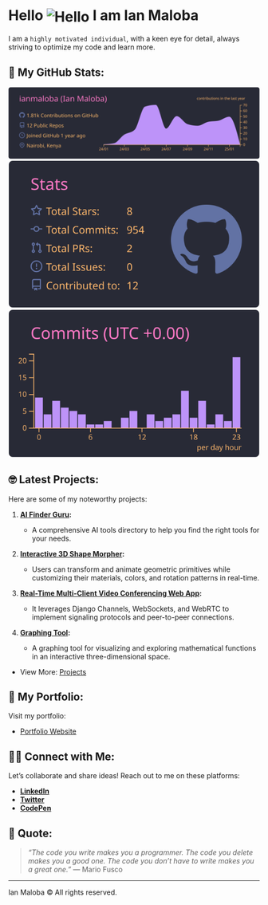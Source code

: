 # Hello <img src="https://github.com/ianmalobamwakha/IanMalobaMwakha/assets/127621186/00518ce9-89a3-4b6e-bdce-784d283c5f73" alt="Hello" style="width:40px; vertical-align:middle;"> I am Ian Maloba

I am a `highly motivated individual`, with a keen eye for detail, always striving to optimize my code and learn more.


## 🧐 My GitHub Stats:
![Profile Details](https://raw.githubusercontent.com/ianmaloba/Thickduck/master/profile-summary-card-output/dracula/0-profile-details.svg)
![Stats](https://raw.githubusercontent.com/ianmaloba/Thickduck/master/profile-summary-card-output/dracula/3-stats.svg)
![Productive Time](https://raw.githubusercontent.com/ianmaloba/Thickduck/master/profile-summary-card-output/dracula/4-productive-time.svg)


## 🤓 Latest Projects:
Here are some of my noteworthy projects:

1. **[AI Finder Guru](https://aifinderguru.com/):**
   - A comprehensive AI tools directory to help you find the right tools for your needs.

2. **[Interactive 3D Shape Morpher](https://codepen.io/ianmaloba/full/raBKXwb):**
   - Users can transform and animate geometric primitives while customizing their materials, colors, and rotation patterns in real-time.

3. **[Real-Time Multi-Client Video Conferencing Web App](https://maxximal.ianmaloba.com/):**
   - It leverages Django Channels, WebSockets, and WebRTC to implement signaling protocols and peer-to-peer connections.

4. **[Graphing Tool](https://3dgrapher.ianmaloba.com/):**
   - A graphing tool for visualizing and exploring mathematical functions in an interactive three-dimensional space.

- View More: [Projects](https://ianmaloba.com/#Projects)


## 💼 My Portfolio:
Visit my portfolio:
- [Portfolio Website](http://www.ianmaloba.com/)


## 🙋‍♂️ Connect with Me:
Let’s collaborate and share ideas! Reach out to me on these platforms:

- [**LinkedIn**](https://www.linkedin.com/in/ianmaloba/)
- [**Twitter**](https://twitter.com/malobaian)
- [**CodePen**](https://codepen.io/ianmaloba/pens/public)


## 📜 Quote:

>_“The code you write makes you a programmer. The code you delete makes you a good one. The code you don’t have to write makes you a great one.”_ — Mario Fusco

---

Ian Maloba © All rights reserved.


